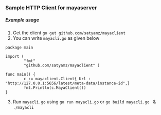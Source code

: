 ### Sample HTTP Client for mayaserver 

##### Example usage
1. Get the client `go get github.com/satyamz/mayaclient`
2. You can write `mayacli.go` as given below 


```golang
package main

import (
        "fmt"
        "github.com/satyamz/mayaclient" )

func main() {
        c := mayaclient.Client{ Url : "http://127.0.0.1:5656/latest/meta-data/instance-id",}
        fmt.Println(c.MayaClient())
}

```

3. Run `mayacli.go` using `go run mayacli.go` or `go build mayacli.go ` & `./mayacli` 

